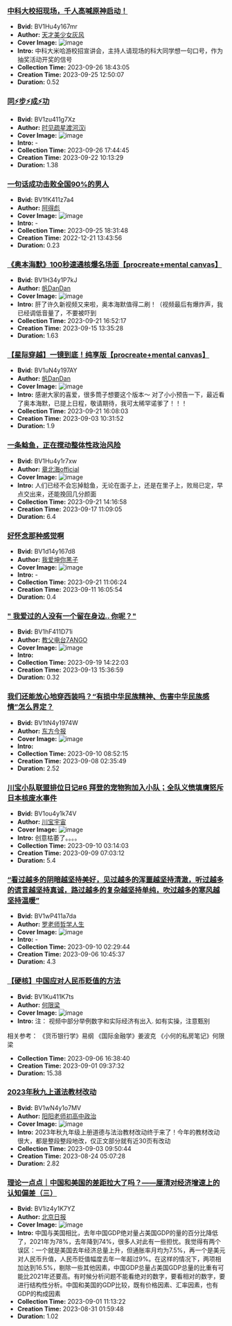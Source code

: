 ### [中科大校招现场，千人高喊原神启动！](https://www.bilibili.com/video/BV1Hu4y167mr)
- **Bvid:** BV1Hu4y167mr
- **Author:** [天才美少女灰风](https://space.bilibili.com/355172224)
- **Cover Image:** ![image](http://i0.hdslb.com/bfs/archive/cdae73d77dd1394dc1a56840f36c2849f8e47941.jpg)
- **Intro:** 中科大米哈游校招宣讲会，主持人请现场的科大同学想一句口号，作为抽奖活动开奖的信号
- **Collection Time:** 2023-09-26 18:43:05
- **Creation Time:** 2023-09-25 12:50:07
- **Duration:** 0.52

### [同⚡步⚡成⚡功](https://www.bilibili.com/video/BV1zu411g7Xz)
- **Bvid:** BV1zu411g7Xz
- **Author:** [时见疏星渡河汉i](https://space.bilibili.com/243624062)
- **Cover Image:** ![image](http://i0.hdslb.com/bfs/archive/36ef2451e660efbb6d83e230acbc4029ff85e9d7.jpg)
- **Intro:** -
- **Collection Time:** 2023-09-26 17:44:45
- **Creation Time:** 2023-09-22 10:13:29
- **Duration:** 1.38

### [一句话成功击败全国90%的男人](https://www.bilibili.com/video/BV1fK411z7a4)
- **Bvid:** BV1fK411z7a4
- **Author:** [阿得彪](https://space.bilibili.com/2121782650)
- **Cover Image:** ![image](http://i2.hdslb.com/bfs/archive/be0bae8af259a4fdd5898376face64fe62c0607e.jpg)
- **Intro:** -
- **Collection Time:** 2023-09-25 18:31:48
- **Creation Time:** 2022-12-21 13:43:56
- **Duration:** 0.23

### [《奥本海默》100秒速通核爆名场面【procreate+mental canvas】](https://www.bilibili.com/video/BV1H34y1P7kJ)
- **Bvid:** BV1H34y1P7kJ
- **Author:** [帆DanDan](https://space.bilibili.com/1074565957)
- **Cover Image:** ![image](http://i1.hdslb.com/bfs/archive/6ddba4a2f8704e4aed329dcb9fb01ab310c5e36b.jpg)
- **Intro:** 肝了许久新视频又来啦，奥本海默值得二刷！（视频最后有爆炸声，我已经调低音量了，不要被吓到
- **Collection Time:** 2023-09-21 16:52:17
- **Creation Time:** 2023-09-15 13:35:28
- **Duration:** 1.63

### [【星际穿越】一镜到底！纯享版【procreate+mental canvas】](https://www.bilibili.com/video/BV1uN4y197AY)
- **Bvid:** BV1uN4y197AY
- **Author:** [帆DanDan](https://space.bilibili.com/1074565957)
- **Cover Image:** ![image](http://i2.hdslb.com/bfs/archive/c629e8f7c0f268b41752fa8a1e88b8eb365d518c.jpg)
- **Intro:** 感谢大家的喜爱，很多筒子想要这个版本～
对了小小预告一下，最近看了奥本海默，已提上日程，敬请期待，我可太稀罕诺爹了！！！
- **Collection Time:** 2023-09-21 16:08:03
- **Creation Time:** 2023-09-03 10:31:52
- **Duration:** 1.9

### [一条鲶鱼，正在搅动整体性政治风险](https://www.bilibili.com/video/BV1Hu4y1r7xw)
- **Bvid:** BV1Hu4y1r7xw
- **Author:** [章北海official](https://space.bilibili.com/570064)
- **Cover Image:** ![image](http://i0.hdslb.com/bfs/archive/f009110f41b9e2e1737802d248da32381b16860c.jpg)
- **Intro:** 人们已经不会忘掉鲶鱼，无论在面子上，还是在里子上，败局已定，早点交出来，还能挽回几分颜面
- **Collection Time:** 2023-09-21 14:16:58
- **Creation Time:** 2023-09-17 11:09:05
- **Duration:** 6.4

### [好怀念那种感觉啊](https://www.bilibili.com/video/BV1d14y167d8)
- **Bvid:** BV1d14y167d8
- **Author:** [我爱坤你黑子](https://space.bilibili.com/3537124777265526)
- **Cover Image:** ![image](http://i1.hdslb.com/bfs/archive/18afa91c221fdd4ca6dbf32f69848ef0080183a0.jpg)
- **Intro:** -
- **Collection Time:** 2023-09-21 11:06:24
- **Creation Time:** 2023-09-11 16:05:54
- **Duration:** 0.4

### [" 我爱过的人没有一个留在身边.. 你呢？"](https://www.bilibili.com/video/BV1hF411D71i)
- **Bvid:** BV1hF411D71i
- **Author:** [教父电台7ANGO](https://space.bilibili.com/413122901)
- **Cover Image:** ![image](http://i2.hdslb.com/bfs/archive/ed85aff1f5c001f50a86bd6ff0359f0616ca305a.jpg)
- **Intro:** 
- **Collection Time:** 2023-09-19 14:22:03
- **Creation Time:** 2023-09-13 15:36:59
- **Duration:** 0.32

### [我们还能放心地穿西装吗？“有损中华民族精神、伤害中华民族感情”怎么界定？](https://www.bilibili.com/video/BV1tN4y1974W)
- **Bvid:** BV1tN4y1974W
- **Author:** [东方今报](https://space.bilibili.com/493260599)
- **Cover Image:** ![image](http://i1.hdslb.com/bfs/archive/a62211910775b3918519c6b7e0f391067e3cb421.jpg)
- **Intro:** 
- **Collection Time:** 2023-09-10 08:52:15
- **Creation Time:** 2023-09-08 02:35:49
- **Duration:** 2.52

### [川宝小队联盟排位日记#6 拜登的宠物狗加入小队；全队义愤填膺怒斥日本核废水事件](https://www.bilibili.com/video/BV1ou4y1k74V)
- **Bvid:** BV1ou4y1k74V
- **Author:** [川宝宇宙](https://space.bilibili.com/1892582741)
- **Cover Image:** ![image](http://i0.hdslb.com/bfs/archive/40274238b198ddbe9a01fe5145d3cdd6312d0be6.png)
- **Intro:** 创意枯萎了。。。。
- **Collection Time:** 2023-09-10 03:14:03
- **Creation Time:** 2023-09-09 07:03:12
- **Duration:** 5.4

### [“看过越多的阴暗越坚持美好，见过越多的浑噩越坚持清澈，听过越多的谎言越坚持真诚，路过越多的复杂越坚持单纯，吹过越多的寒风越坚持温暖”](https://www.bilibili.com/video/BV1wP411a7da)
- **Bvid:** BV1wP411a7da
- **Author:** [罗老师哲学人生](https://space.bilibili.com/1640095931)
- **Cover Image:** ![image](http://i2.hdslb.com/bfs/archive/00a5d0143b556868481ec4bf38b26f9202ab2a3c.jpg)
- **Intro:** -
- **Collection Time:** 2023-09-10 02:29:44
- **Creation Time:** 2023-09-06 10:45:37
- **Duration:** 4.3

### [【硬核】中国应对人民币贬值的方法](https://www.bilibili.com/video/BV1Ku411K7ts)
- **Bvid:** BV1Ku411K7ts
- **Author:** [何限梁](https://space.bilibili.com/1498726302)
- **Cover Image:** ![image](http://i1.hdslb.com/bfs/archive/3b806d367d44dd9bfeb0366f5e4588913fe8c158.jpg)
- **Intro:** 注：
视频中部分举例数字和实际经济有出入. 
如有实操，注意甄别

相关参考：
《货币银行学》易纲
《国际金融学》姜波克
《小何的私房笔记》何限梁
- **Collection Time:** 2023-09-06 16:38:40
- **Creation Time:** 2023-09-01 09:37:32
- **Duration:** 15.38

### [2023年秋九上道法教材改动](https://www.bilibili.com/video/BV1wN4y1o7MV)
- **Bvid:** BV1wN4y1o7MV
- **Author:** [阳阳老师初高中政治](https://space.bilibili.com/84437721)
- **Cover Image:** ![image](http://i2.hdslb.com/bfs/archive/c797bdb3f654096db4fa42ff4fb83275068f0d44.jpg)
- **Intro:** 2023年秋九年级上册道德与法治教材改动终于来了！今年的教材改动很大，都是整段整段地改，仅正文部分就有近30页有改动
- **Collection Time:** 2023-09-03 09:50:44
- **Creation Time:** 2023-08-24 05:07:28
- **Duration:** 2.82

### [理论一点点｜中国和美国的差距拉大了吗？——厘清对经济增速上的认知偏差（三）](https://www.bilibili.com/video/BV1iz4y1K7YZ)
- **Bvid:** BV1iz4y1K7YZ
- **Author:** [北京日报](https://space.bilibili.com/521276568)
- **Cover Image:** ![image](http://i1.hdslb.com/bfs/archive/07d496159cbbe2b5250b898bb11eb11eaf038537.jpg)
- **Intro:** 中国与美国相比，去年中国GDP绝对量占美国GDP的量的百分比降低了，2021年为78%，去年降到74%，很多人对此有一些担忧。我觉得有两个误区：一个就是美国去年经济总量上升，但通胀率月均为7.5%，再一个是美元对人民币升值，人民币贬值幅度去年一年超过9%。在这样的情况下，两项相加达到16.5%，剔除一些其他因素，中国GDP总量占美国GDP总量的比重有可能比2021年还要高。有时候分析问题不能看绝对的数字，要看相对的数字，要进行结构性分析。中国和美国的GDP比较，既有价格因素、汇率因素，也有GDP的构成因素
- **Collection Time:** 2023-09-01 11:13:22
- **Creation Time:** 2023-08-31 01:59:48
- **Duration:** 1.02

